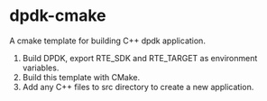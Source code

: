 # dpdk-cmake

A cmake template for building C++ dpdk application.

1. Build DPDK, export RTE_SDK and RTE_TARGET as environment variables.
2. Build this template with CMake.
3. Add any C++ files to src directory to create a new application.

